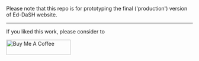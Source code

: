 
Please note that this repo is for prototyping the final ('production') version of Ed-DaSH website.

----

If you liked this work, please consider to

<a href="https://www.buymeacoffee.com/robertn01" target="_blank"><img src="https://cdn.buymeacoffee.com/buttons/default-orange.png" alt="Buy Me A Coffee" height="41" width="174"></a>
